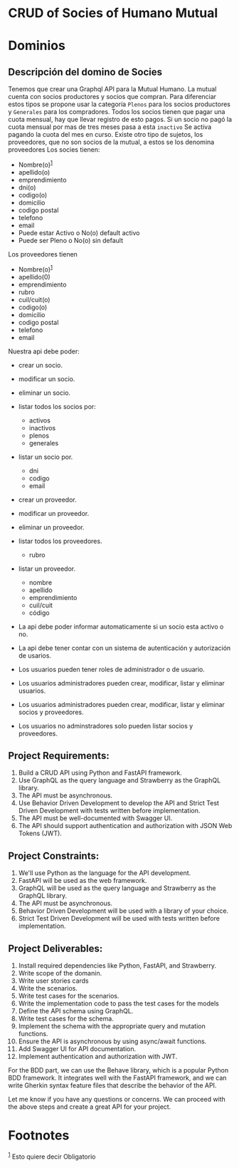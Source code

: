 # CRUD of Socies of Humano Mutual
# Dominios

## Descripción del domino de Socies
Tenemos que crear una Graphql API para la Mutual Humano.
La mutual cuenta con socios productores y socios que compran. Para diferenciar estos tipos se propone usar la
categoría `Plenos` para los socios productores y `Generales` para los compradores.
Todos los socios tienen que pagar una cuota mensual, hay que llevar registro de esto pagos.
Si un socio no pagó la cuota mensual por mas de tres meses pasa a esta `inactivo`
Se activa pagando la cuota del mes en curso.
Existe otro tipo de sujetos, los proveedores, que no son socios de la mutual, a estos se los denomina proveedores
Los socies tienen:

- Nombre(o)<sup><a id="fnr.1" class="footref" href="#fn.1" role="doc-backlink">1</a></sup>
- apellido(o)
- emprendimiento
- dni(o)
- codigo(o)
- domicilio
- codigo postal
- telefono
- email
- Puede estar Activo o No(o) default activo
- Puede ser Pleno o No(o) sin default

Los proveedores tienen

- Nombre(o)<sup><a id="fnr.1.100" class="footref" href="#fn.1" role="doc-backlink">1</a></sup>
- apellido(0)
- emprendimiento
- rubro
- cuil/cuit(o)
- codigo(o)
- domicilio
- codigo postal
- telefono
- email

Nuestra api debe poder:
- crear un socio.
- modificar un socio.
- eliminar un socio.
- listar todos los socios por:
    - activos
    - inactivos
    - plenos
    - generales
- listar un socio por.
    - dni
    - codigo
    - email
- crear un proveedor.
- modificar un proveedor.
- eliminar un proveedor.
- listar todos los proveedores.
  - rubro
- listar un proveedor.
  - nombre
  - apellido
  - emprendimiento
  - cuil/cuit
  - código

- La api debe poder informar automaticamente si un socio esta activo o no.
- La api debe tener contar con un sistema de autenticación y autorización de usarios.
- Los usuarios pueden tener roles de administrador o de usuario.
- Los usuarios administradores pueden crear, modificar, listar y eliminar usuarios.
- Los usuarios administradores pueden crear, modificar, listar y eliminar socios y proveedores.
- Los usuarios no adminstradores solo pueden listar socios y proveedores.
 
## Project Requirements:

1. Build a CRUD API using Python and FastAPI framework.
2. Use GraphQL as the query language and Strawberry as the GraphQL library.
3. The API must be asynchronous.
4. Use Behavior Driven Development to develop the API and Strict Test Driven Development with tests written before
   implementation.
5. The API must be well-documented with Swagger UI.
6. The API should support authentication and authorization with JSON Web Tokens (JWT).

## Project Constraints:

1. We'll use Python as the language for the API development.
2. FastAPI will be used as the web framework.
3. GraphQL will be used as the query language and Strawberry as the GraphQL library.
4. The API must be asynchronous.
5. Behavior Driven Development will be used with a library of your choice.
6. Strict Test Driven Development will be used with tests written before implementation.

## Project Deliverables:

1. Install required dependencies like Python, FastAPI, and Strawberry.
2. Write scope of the domanin.
3. Write user stories cards
2. Write the scenarios.
3. Write test cases for the scenarios.
6. Write the implementation code to pass the test cases for the models
5. Define the API schema using GraphQL.
6. Write test cases for the schema.
5. Implement the schema with the appropriate query and mutation functions.
7. Ensure the API is asynchronous by using async/await functions.
8. Add Swagger UI for API documentation.
9. Implement authentication and authorization with JWT.

For the BDD part, we can use the Behave library, which is a popular Python BDD framework. It integrates well with the
FastAPI framework, and we can write Gherkin syntax feature files that describe the behavior of the API.

Let me know if you have any questions or concerns. We can proceed with the above steps and create a great API for your
project.



# Footnotes

<sup><a id="fn.1" href="#fnr.1">1</a></sup> Esto quiere decir Obligatorio
